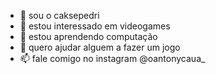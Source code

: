 - 👋 sou o caksepedri
- 👀 estou interessado em videogames
- 🌱 estou aprendendo computação
- 💞️ quero ajudar alguem a fazer um jogo
- 📫 fale comigo no instagram @oantonycaua_

<!---
caksepedri/caksepedri is a ✨ special ✨ repository because its `README.md` (this file) appears on your GitHub profile.
You can click the Preview link to take a look at your changes.
--->
